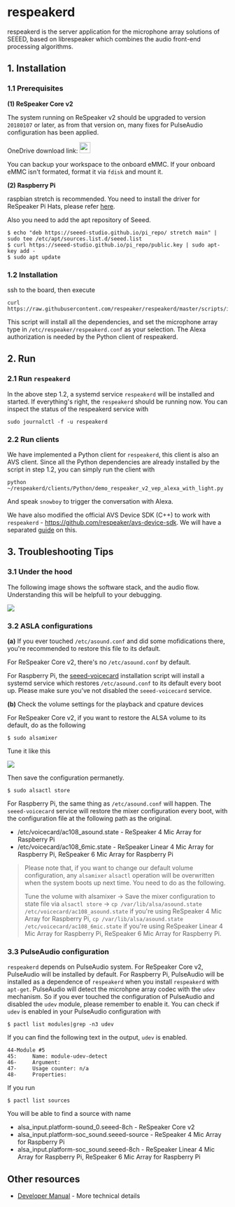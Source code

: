# respeakerd

respeakerd is the server application for the microphone array solutions of SEEED, based on librespeaker which combines the audio front-end processing algorithms.

## 1. Installation

### 1.1 Prerequisites

**(1) ReSpeaker Core v2**

The system running on ReSpeaker v2 should be upgraded to version `20180107` or later, as from that version on, many fixes for PulseAudio configuration has been applied.

OneDrive download link: <a href="https://bfaceafsieduau-my.sharepoint.com/personal/miaojg22_off365_cn/_layouts/15/guestaccess.aspx?folderid=0bb3c4f3f122d4c2bb0f65eee2b5938f8&authkey=AfLSkcE8QeeUHTQ8GGfrrsU"><img src="https://github.com/respeaker/get_started_with_respeaker/blob/master/img/onedrive.png?raw=true" height="25"></img></a>

You can backup your workspace to the onboard eMMC. If your onboard eMMC isn't formated, format it via `fdisk` and mount it.

**(2) Raspberry Pi**

raspbian stretch is recommended. You need to install the driver for ReSpeaker Pi Hats, please refer [here](https://github.com/respeaker/seeed-voicecard).

Also you need to add the apt repository of Seeed.

```shell
$ echo "deb https://seeed-studio.github.io/pi_repo/ stretch main" | sudo tee /etc/apt/sources.list.d/seeed.list
$ curl https://seeed-studio.github.io/pi_repo/public.key | sudo apt-key add -
$ sudo apt update
```

### 1.2 Installation

ssh to the board, then execute

```shell
curl https://raw.githubusercontent.com/respeaker/respeakerd/master/scripts/install_all.sh|bash
```

This script will install all the dependencies, and set the microphone array type in `/etc/respeaker/respeakerd.conf` as your selection. The Alexa authorization is needed by the Python client of respeakerd.



## 2. Run

### 2.1 Run `respeakerd`

In the above step 1.2, a systemd service `respeakerd` will be installed and started. If everything's right, the `respeakerd` should be running now. You can inspect the status of the respeakerd service with

```shell
sudo journalctl -f -u respeakerd
```

### 2.2 Run clients

We have implemented a Python client for `respeakerd`, this client is also an AVS client. Since all the Python dependencies are already installed by the script in step 1.2, you can simply run the client with

```shell
python ~/respeakerd/clients/Python/demo_respeaker_v2_vep_alexa_with_light.py
```

And speak `snowboy` to trigger the conversation with Alexa.

We have also modified the official AVS Device SDK (C++) to work with `respeakerd` - https://github.com/respeaker/avs-device-sdk. We will have a separated [guide](doc/AVS_DEVICE_SDK.md) on this.



## 3. Troubleshooting Tips

### 3.1 Under the hood

The following image shows the software stack, and the audio flow. Understanding this will be helpfull to your debugging.

![](https://user-images.githubusercontent.com/5130185/46943198-baf91c00-d0a1-11e8-8958-285771fa15fa.png)


### 3.2 ASLA configurations

**(a)** If you ever touched `/etc/asound.conf` and did some mofidications there, you're recommended to restore this file to its default.

For ReSpeaker Core v2, there's no `/etc/asound.conf` by default.

For Raspberry Pi, the [seeed-voicecard](https://github.com/respeaker/seeed-voicecard) installation script will install a systemd service which restores `/etc/asound.conf` to its default every boot up. Please make sure you've not disabled the `seeed-voicecard` service.

**(b)** Check the volume settings for the playback and cpature devices

For ReSpeaker Core v2, if you want to restore the ALSA volume to its default, do as the following

```shell
$ sudo alsamixer
```

Tune it like this

![](https://user-images.githubusercontent.com/5130185/47064878-a8065900-d213-11e8-9bc8-ba2d9a59f91d.png)

Then save the configuration permanetly.

```shell
$ sudo alsactl store
```

For Raspberry Pi, the same thing as `/etc/asound.conf` will happen. The `seeed-voicecard` service will restore the mixer configuration every boot, with the configuration file at the following path as the original.

- /etc/voicecard/ac108_asound.state - ReSpeaker 4 Mic Array for Raspberry Pi
- /etc/voicecard/ac108_6mic.state - ReSpeaker Linear 4 Mic Array for Raspberry Pi, ReSpeaker 6 Mic Array for Raspberry Pi

> Please note that, if you want to change our default volume configuration, any `alsamixer` `alsactl` operation will be overwritten when the system boots up next time. You need to do as the following.
>
> Tune the volume with alsamixer -> Save the mixer configuration to state file via `alsactl store` -> `cp /var/lib/alsa/asound.state /etc/voicecard/ac108_asound.state` if you're using ReSpeaker 4 Mic Array for Raspberry Pi, `cp /var/lib/alsa/asound.state /etc/voicecard/ac108_6mic.state` if you're using ReSpeaker Linear 4 Mic Array for Raspberry Pi, ReSpeaker 6 Mic Array for Raspberry Pi.

### 3.3 PulseAudio configuration

`respeakerd` depends on PulseAudio system. For ReSpeaker Core v2, PulseAudio will be installed by default. For Raspberry Pi, PulseAudio will be installed as a dependence of `respeakerd` when you install `respeakerd` with `apt-get`. PulseAudio will detect the microhpne array codec with the `udev` mechanism. So if you ever touched the configuration of PulseAudio and disabled the `udev` module, please remember to enable it. You can check if `udev` is enabled in your PulseAudio configuration with

```shell
$ pactl list modules|grep -n3 udev
```

If you can find the following text in the output, `udev` is enabled.

```shell
44-Module #5
45:    	Name: module-udev-detect
46-    	Argument:
47-    	Usage counter: n/a
48-    	Properties:
```

If you run

```shell
$ pactl list sources
```

You will be able to find a source with name

- alsa_input.platform-sound_0.seeed-8ch - ReSpeaker Core v2
- alsa_input.platform-soc_sound.seeed-source - ReSpeaker 4 Mic Array for Raspberry Pi
- alsa_input.platform-soc_sound.seeed-8ch - ReSpeaker Linear 4 Mic Array for Raspberry Pi, ReSpeaker 6 Mic Array for Raspberry Pi



## Other resources

- [Developer Manual](doc/DEVELOPER_MANUAL.md) - More technical details

